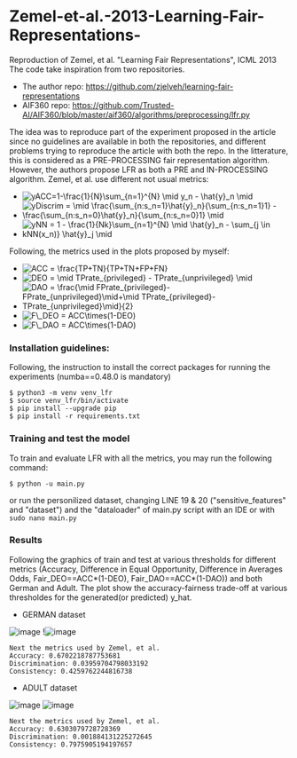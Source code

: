 # Zemel-et-al.-2013-Learning-Fair-Representations-
Reproduction of Zemel, et al. "Learning Fair Representations", ICML 2013
The code take inspiration from two repositories.
- The author repo: https://github.com/zjelveh/learning-fair-representations
- AIF360 repo: https://github.com/Trusted-AI/AIF360/blob/master/aif360/algorithms/preprocessing/lfr.py

The idea was to reproduce part of the experiment proposed in the article since no guidelines are available in both the repositories, and different problems trying to reproduce the article with both the repo.
In the litterature, this is considered as a PRE-PROCESSING fair representation algorithm. However, the authors propose LFR as both a PRE and IN-PROCESSING algorithm.
Zemel, et al. use different not usual metrics:
- <img src="https://latex.codecogs.com/svg.image?yACC=1-\frac{1}{2}\sum_{n=1}^{N}&space;\mid&space;y_n&space;-&space;\hat{y}_n&space;\mid" title="yACC=1-\frac{1}{N}\sum_{n=1}^{N} \mid y_n - \hat{y}_n \mid" />
- <img src="https://latex.codecogs.com/svg.image?yDiscrim&space;=&space;\mid&space;\frac{\sum_{n:s_n=1}\hat{y}_n}{\sum_{n:s_n=1}1}&space;-&space;\frac{\sum_{n:s_n=0}\hat{y}_n}{\sum_{n:s_n=0}1}&space;\mid" title="yDiscrim = \mid \frac{\sum_{n:s_n=1}\hat{y}_n}{\sum_{n:s_n=1}1} - \frac{\sum_{n:s_n=0}\hat{y}_n}{\sum_{n:s_n=0}1} \mid" />
- <img src="https://latex.codecogs.com/svg.image?yNN&space;=&space;1&space;-&space;\frac{1}{Nk}\sum_{n=1}^{N}&space;\mid&space;\hat{y}_n&space;-&space;\sum_{j&space;\in&space;kNN(x_n)}&space;\hat{y}_j&space;\mid" title="yNN = 1 - \frac{1}{Nk}\sum_{n=1}^{N} \mid \hat{y}_n - \sum_{j \in kNN(x_n)} \hat{y}_j \mid" />

Following, the metrics used in the plots proposed by myself:
- <img src="https://latex.codecogs.com/svg.image?ACC&space;=&space;\frac{TP&plus;TN}{TP&plus;TN&plus;FP&plus;FN}" title="ACC = \frac{TP+TN}{TP+TN+FP+FN}" />
- <img src="https://latex.codecogs.com/svg.image?DEO&space;=&space;\mid&space;TPrate_{privileged}&space;-&space;TPrate_{unprivileged}&space;\mid" title="DEO = \mid TPrate_{privileged} - TPrate_{unprivileged} \mid" />
- <img src="https://latex.codecogs.com/svg.image?DAO&space;=&space;\frac{\mid&space;FPrate_{privileged}-&space;FPrate_{unprivileged}\mid&plus;\mid&space;TPrate_{privileged}-TPrate_{unprivileged}\mid}{2}" title="DAO = \frac{\mid FPrate_{privileged}- FPrate_{unprivileged}\mid+\mid TPrate_{privileged}-TPrate_{unprivileged}\mid}{2}" />
- <img src="https://latex.codecogs.com/svg.image?F\_DEO&space;=&space;ACC\times(1-DEO)" title="F\_DEO = ACC\times(1-DEO)" />
- <img src="https://latex.codecogs.com/svg.image?F\_DAO&space;=&space;ACC\times(1-DAO)" title="F\_DAO = ACC\times(1-DAO)" />

### Installation guidelines:
Following, the instruction to install the correct packages for running the experiments (numba==0.48.0 is mandatory)

```
$ python3 -m venv venv_lfr
$ source venv_lfr/bin/activate
$ pip install --upgrade pip
$ pip install -r requirements.txt
```

### Training and test the model
To train and evaluate LFR with all the metrics, you may run the following command:

```
$ python -u main.py
```
or run the personilized dataset, changing LINE 19 & 20 ("sensitive_features" and "dataset") and the "dataloader" of main.py script with an IDE or with `sudo nano main.py`
### Results

Following the graphics of train and test at various thresholds for different metrics (Accuracy, Difference in Equal Opportunity, Difference in Averages Odds, Fair_DEO==ACC*(1-DEO), Fair_DAO==ACC*(1-DAO)) and both German and Adult.
The plot show the accuracy-fairness trade-off at various thresholdes for the generated(or predicted) y_hat.

- GERMAN dataset

![image](https://user-images.githubusercontent.com/60853532/155762802-7fa20e15-c4be-4bf2-96be-45a0dbea9f04.png)
!![image](https://user-images.githubusercontent.com/60853532/155762857-10f37c20-ef0e-4ed2-a64c-9dc8a2550d91.png)

```
Next the metrics used by Zemel, et al.
Accuracy: 0.6702218787753681
Discrimination: 0.03959704798033192
Consistency: 0.4259762244816738
```
- ADULT dataset

![image](https://user-images.githubusercontent.com/60853532/155762889-0200d172-98b3-4c26-bf0c-e9525aec5c58.png)
![image](https://user-images.githubusercontent.com/60853532/155762913-be6f2490-e515-4c40-8fb5-7b957cd6410b.png)

```
Next the metrics used by Zemel, et al.
Accuracy: 0.6303079728728369
Discrimination: 0.001884131225272645
Consistency: 0.7975905194197657
```
